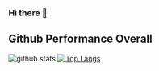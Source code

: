 ### Hi there 👋

<!--
**maulanakurnia/maulanakurnia** is a ✨ _special_ ✨ repository because its `README.md` (this file) appears on your GitHub profile.

Here are some ideas to get you started:

- 🔭 I’m currently working on ...
- 🌱 I’m currently learning ...
- 👯 I’m looking to collaborate on ...
- 🤔 I’m looking for help with ...
- 💬 Ask me about ...
- 📫 How to reach me: ...
- 😄 Pronouns: ...
- ⚡ Fun fact: ...
-->

## Github Performance Overall

![github stats](https://github-readme-stats.vercel.app/api?username=maulanakurnia&show_icons=true&hide_title=true)
[![Top Langs](https://github-readme-stats.vercel.app/api/top-langs/?username=maulanakurnia&layout=compact)](https://github.com/anuraghazra/github-readme-stats)

